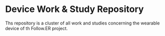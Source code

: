 # Device Work & Study Repository

Ths repository is a cluster of all work and studies concerning the wearable device of th Follow.ER project.
